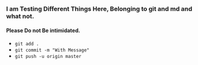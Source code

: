 ### I am Testing Different Things Here, Belonging to git and md and what not.
#### Please Do not Be intimidated.
* `git add .`
* `git commit -m "With Message"`
* `git push -u origin master`
